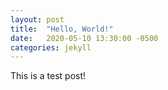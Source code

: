 ```yaml
---
layout: post
title:  "Hello, World!"
date:   2020-05-10 13:30:00 -0500
categories: jekyll
---
```


This is a test post!